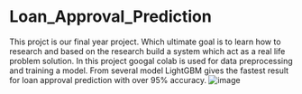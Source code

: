 # Loan_Approval_Prediction
This projct is our final year project. Which ultimate goal is to learn how to research and based on the research build a system which act as a real life problem solution. In this project googal colab is used for data preprocessing and training a model. From several model LightGBM gives the fastest result for loan approval prediction with over 95% accuracy. 
![image](https://github.com/user-attachments/assets/35b654b5-3f96-4ef6-ac0e-cef772304265)
